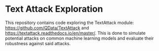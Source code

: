 # Text Attack Exploration
 
This repository contains code exploring the TextAttack module: https://github.com/QData/TextAttack and https://textattack.readthedocs.io/en/master/. This is done to simulate potential attacks on common machine learning models and evaluate their robustness against said attacks.